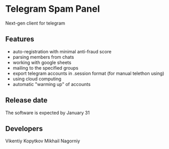 # Telegram Spam Panel
Next-gen client for telegram

## Features
- auto-registration with minimal anti-fraud score
- parsing members from chats
- working with google sheets
- mailing to the specified groups
- export telegram accounts in .session format (for manual telethon using)
- using cloud computing
- automatic "warming up" of accounts

## Release date
The software is expected by January 31

## Developers
Vikentiy Kopytkov
Mikhail Nagorniy
